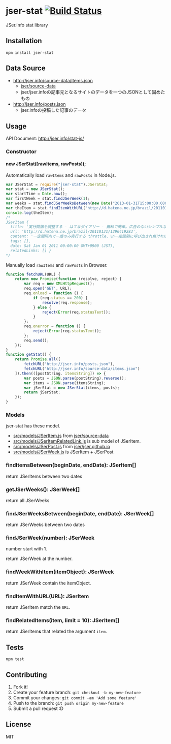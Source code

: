 # jser-stat [![Build Status](https://travis-ci.org/jser/stat-js.svg?branch=master)](https://travis-ci.org/jser/stat-js)

JSer.info stat library

## Installation

    npm install jser-stat

## Data Source

- http://jser.info/source-data/items.json
    - [jser/source-data](https://github.com/jser/source-data "jser/source-data")
    - jser/jser.infoの記事元となるサイトのデータを一つのJSONとして固めたもの
- http://jser.info/posts.json
    - jser.infoの投稿した記事のデータ


## Usage

API Document: http://jser.info/stat-js/

### Constructor

#### new JSerStat([rawItems, rawPosts]);

Automatically load `rawItems` and `rawPosts` in Node.js.

```js
var JSerStat = require("jser-stat").JSerStat;
var stat = new JSerStat();
var startTime = Date.now();
var firstWeek = stat.findJSerWeek(1);
var weeks = stat.findJSerWeeksBetween(new Date("2013-01-31T15:00:00.000Z"), new Date("2015-06-01T13:22:37.167Z"));
var theItem = stat.findItemWithURL("http://d.hatena.ne.jp/brazil/20110131/1296419283");
console.log(theItem);
/*
JSerItem {
  title: '実行間隔を調整する - はてなダイアリー - 無料で簡単。広告のないシンプルなブログをはじめよう！',
  url: 'http://d.hatena.ne.jp/brazil/20110131/1296419283',
  content: '一定間隔内で一度のみ実行する throttle、\n一定間隔に呼び出され無ければ実行する debounce　についての解説。\nそれぞれ用途や図解も付いていて大変わかりやすい。',
  tags: [],
  date: Sat Jan 01 2011 00:00:00 GMT+0900 (JST),
  relatedLinks: [] }
*/
```

Manually load `rawItems` and `rawPosts` in Browser.

```js
function fetchURL(URL) {
    return new Promise(function (resolve, reject) {
        var req = new XMLHttpRequest();
        req.open('GET', URL);
        req.onload = function () {
            if (req.status == 200) {
                resolve(req.response);
            } else {
                reject(Error(req.statusText));
            }
        };
        req.onerror = function () {
            reject(Error(req.statusText));
        };
        req.send();
    });
}
function getStat() {
    return Promise.all([
        fetchURL("http://jser.info/posts.json"),
        fetchURL("http://jser.info/source-data/items.json")
    ]).then(([postString. itemsString]) => {
        var posts = JSON.parse(postString).reverse();
        var items = JSON.parse(itemsString);
        var jSerStat = new JSerStat(items, posts);
        return jSerStat;
    });
}
```

### Models

jser-stat has these model.

- [src/models/JSerItem.js](src/models/JSerItem.js) from [jser/source-data](https://github.com/jser/source-data "jser/source-data")
- [src/models/JSerItemRelatedLink.js](src/models/JSerItemRelatedLink.js) is sub model of JSerItem.
- [src/models/JSerPost.js](src/models/JSerPost.js) from [jser/jser.github.io](https://github.com/jser/jser.github.io "jser/jser.github.io")
- [src/models/JSerWeek.js](src/models/JSerWeek.js) is JSerItem + JSerPost

### findItemsBetween(beginDate, endDate): JSerItem[]

return JSerItems between two dates

### getJSerWeeks(): JSerWeek[]

return all JSerWeeks

### findJSerWeeksBetween(beginDate, endDate):  JSerWeek[]

return JSerWeeks between two dates

### findJSerWeek(number): JSerWeek

number start with 1.

return JSerWeek at the number.

### findWeekWithItem(itemObject): JSerWeek

return JSerWeek contain the itemObject.

### findItemWithURL(URL): JSerItem

return JSerItem match the `URL`.

### findRelatedItems(item, limit = 10): JSerItem[]

return JSerItem**s** that related the argument `item`.

## Tests

    npm test

## Contributing

1. Fork it!
2. Create your feature branch: `git checkout -b my-new-feature`
3. Commit your changes: `git commit -am 'Add some feature'`
4. Push to the branch: `git push origin my-new-feature`
5. Submit a pull request :D

## License

MIT
